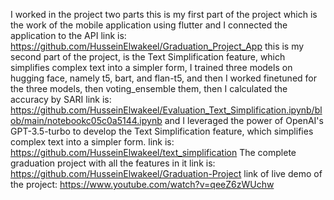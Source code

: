 I worked in the project two parts this is my first part of the project which is the work of the mobile application using flutter and I connected the application to the API 
link is: https://github.com/HusseinElwakeel/Graduation_Project_App
this is my second part of the project, is the Text Simplification feature, which simplifies complex text into a simpler form, I trained three models on hugging face,
namely t5, bart, and flan-t5, and then I worked finetuned for the three models, then voting_ensemble them, then I calculated the accuracy by SARI
link is: https://github.com/HusseinElwakeel/Evaluation_Text_Simplification.ipynb/blob/main/notebookc05c0a5144.ipynb
and I leveraged the power of OpenAI's GPT-3.5-turbo to develop the Text Simplification feature, which simplifies complex text into a simpler form.
link is: https://github.com/HusseinElwakeel/text_simplification
The complete graduation project with all the features in it link is: https://github.com/HusseinElwakeel/Graduation-Project
link of live demo of the project: https://www.youtube.com/watch?v=qeeZ6zWUchw
